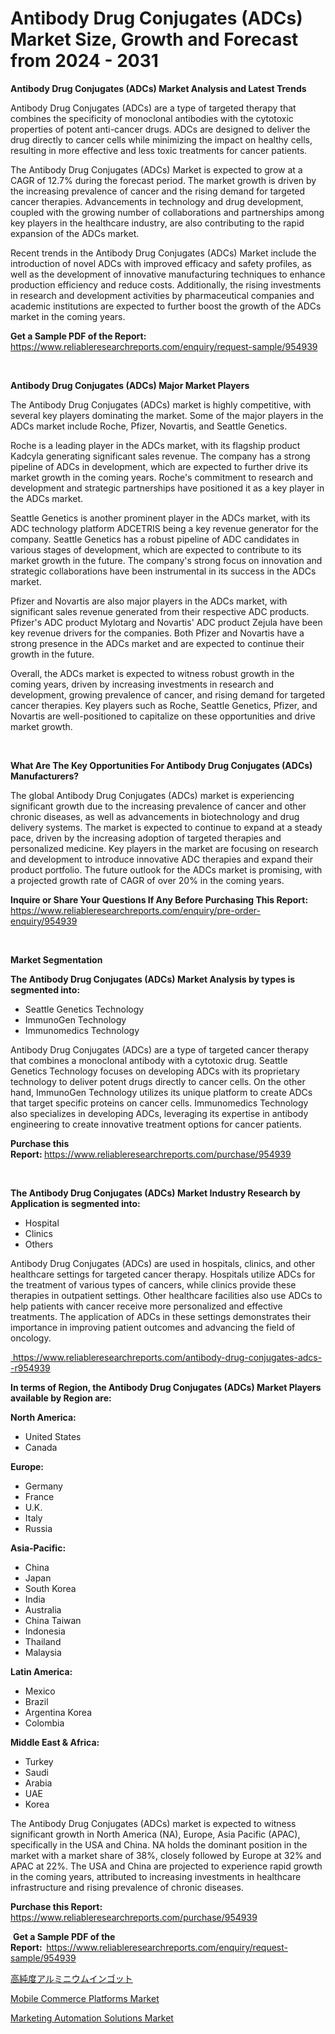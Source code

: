 <p><h1>Antibody Drug Conjugates (ADCs) Market Size, Growth and Forecast from 2024 - 2031</h1></p><p><strong>Antibody Drug Conjugates (ADCs) Market Analysis and Latest Trends</strong></p>
<p><p>Antibody Drug Conjugates (ADCs) are a type of targeted therapy that combines the specificity of monoclonal antibodies with the cytotoxic properties of potent anti-cancer drugs. ADCs are designed to deliver the drug directly to cancer cells while minimizing the impact on healthy cells, resulting in more effective and less toxic treatments for cancer patients.</p><p>The Antibody Drug Conjugates (ADCs) Market is expected to grow at a CAGR of 12.7% during the forecast period. The market growth is driven by the increasing prevalence of cancer and the rising demand for targeted cancer therapies. Advancements in technology and drug development, coupled with the growing number of collaborations and partnerships among key players in the healthcare industry, are also contributing to the rapid expansion of the ADCs market.</p><p>Recent trends in the Antibody Drug Conjugates (ADCs) Market include the introduction of novel ADCs with improved efficacy and safety profiles, as well as the development of innovative manufacturing techniques to enhance production efficiency and reduce costs. Additionally, the rising investments in research and development activities by pharmaceutical companies and academic institutions are expected to further boost the growth of the ADCs market in the coming years.</p></p>
<p><strong>Get a Sample PDF of the Report:&nbsp;</strong> <a href="https://www.reliableresearchreports.com/enquiry/request-sample/954939">https://www.reliableresearchreports.com/enquiry/request-sample/954939</a></p>
<p>&nbsp;</p>
<p><strong>Antibody Drug Conjugates (ADCs) Major Market Players</strong></p>
<p><p>The Antibody Drug Conjugates (ADCs) market is highly competitive, with several key players dominating the market. Some of the major players in the ADCs market include Roche, Pfizer, Novartis, and Seattle Genetics. </p><p>Roche is a leading player in the ADCs market, with its flagship product Kadcyla generating significant sales revenue. The company has a strong pipeline of ADCs in development, which are expected to further drive its market growth in the coming years. Roche's commitment to research and development and strategic partnerships have positioned it as a key player in the ADCs market.</p><p>Seattle Genetics is another prominent player in the ADCs market, with its ADC technology platform ADCETRIS being a key revenue generator for the company. Seattle Genetics has a robust pipeline of ADC candidates in various stages of development, which are expected to contribute to its market growth in the future. The company's strong focus on innovation and strategic collaborations have been instrumental in its success in the ADCs market.</p><p>Pfizer and Novartis are also major players in the ADCs market, with significant sales revenue generated from their respective ADC products. Pfizer's ADC product Mylotarg and Novartis' ADC product Zejula have been key revenue drivers for the companies. Both Pfizer and Novartis have a strong presence in the ADCs market and are expected to continue their growth in the future.</p><p>Overall, the ADCs market is expected to witness robust growth in the coming years, driven by increasing investments in research and development, growing prevalence of cancer, and rising demand for targeted cancer therapies. Key players such as Roche, Seattle Genetics, Pfizer, and Novartis are well-positioned to capitalize on these opportunities and drive market growth.</p></p>
<p>&nbsp;</p>
<p><strong>What Are The Key Opportunities For Antibody Drug Conjugates (ADCs) Manufacturers?</strong></p>
<p><p>The global Antibody Drug Conjugates (ADCs) market is experiencing significant growth due to the increasing prevalence of cancer and other chronic diseases, as well as advancements in biotechnology and drug delivery systems. The market is expected to continue to expand at a steady pace, driven by the increasing adoption of targeted therapies and personalized medicine. Key players in the market are focusing on research and development to introduce innovative ADC therapies and expand their product portfolio. The future outlook for the ADCs market is promising, with a projected growth rate of CAGR of over 20% in the coming years.</p></p>
<p><strong>Inquire or Share Your Questions If Any Before Purchasing This Report:</strong> <a href="https://www.reliableresearchreports.com/enquiry/pre-order-enquiry/954939">https://www.reliableresearchreports.com/enquiry/pre-order-enquiry/954939</a></p>
<p>&nbsp;</p>
<p><strong>Market Segmentation</strong></p>
<p><strong>The Antibody Drug Conjugates (ADCs) Market Analysis by types is segmented into:</strong></p>
<p><ul><li>Seattle Genetics Technology</li><li>ImmunoGen Technology</li><li>Immunomedics Technology</li></ul></p>
<p><p>Antibody Drug Conjugates (ADCs) are a type of targeted cancer therapy that combines a monoclonal antibody with a cytotoxic drug. Seattle Genetics Technology focuses on developing ADCs with its proprietary technology to deliver potent drugs directly to cancer cells. On the other hand, ImmunoGen Technology utilizes its unique platform to create ADCs that target specific proteins on cancer cells. Immunomedics Technology also specializes in developing ADCs, leveraging its expertise in antibody engineering to create innovative treatment options for cancer patients.</p></p>
<p><strong>Purchase this Report:&nbsp;</strong><a href="https://www.reliableresearchreports.com/purchase/954939">https://www.reliableresearchreports.com/purchase/954939</a></p>
<p>&nbsp;</p>
<p><strong>The Antibody Drug Conjugates (ADCs) Market Industry Research by Application is segmented into:</strong></p>
<p><ul><li>Hospital</li><li>Clinics</li><li>Others</li></ul></p>
<p><p>Antibody Drug Conjugates (ADCs) are used in hospitals, clinics, and other healthcare settings for targeted cancer therapy. Hospitals utilize ADCs for the treatment of various types of cancers, while clinics provide these therapies in outpatient settings. Other healthcare facilities also use ADCs to help patients with cancer receive more personalized and effective treatments. The application of ADCs in these settings demonstrates their importance in improving patient outcomes and advancing the field of oncology.</p></p>
<p><a href="https://www.reliableresearchreports.com/antibody-drug-conjugates-adcs--r954939">&nbsp;https://www.reliableresearchreports.com/antibody-drug-conjugates-adcs--r954939</a></p>
<p><strong>In terms of Region, the Antibody Drug Conjugates (ADCs) Market Players available by Region are:</strong></p>
<p>
    <p> <strong> North America: </strong>
        <ul>
            <li>United States</li>
            <li>Canada</li>
        </ul>
        </p> 
    <p> <strong> Europe: </strong>
        <ul>
            <li>Germany</li>
            <li>France</li>
            <li>U.K.</li>
            <li>Italy</li>
            <li>Russia</li>
        </ul>
        </p> 
    <p> <strong> Asia-Pacific: </strong>
        <ul>
            <li>China</li>
            <li>Japan</li>
            <li>South Korea</li>
            <li>India</li>
            <li>Australia</li>
            <li>China Taiwan</li>
            <li>Indonesia</li>
            <li>Thailand</li>
            <li>Malaysia</li>
        </ul>
        </p> 
    <p> <strong> Latin America: </strong>
        <ul>
            <li>Mexico</li>
            <li>Brazil</li>
            <li>Argentina Korea</li>
            <li>Colombia</li>
        </ul>
        </p> 
    <p> <strong> Middle East & Africa: </strong>
        <ul>
            <li>Turkey</li>
            <li>Saudi</li>
            <li>Arabia</li>
            <li>UAE</li>
            <li>Korea</li>
        </ul>
    </p>
    </p>
<p><p>The Antibody Drug Conjugates (ADCs) market is expected to witness significant growth in North America (NA), Europe, Asia Pacific (APAC), specifically in the USA and China. NA holds the dominant position in the market with a market share of 38%, closely followed by Europe at 32% and APAC at 22%. The USA and China are projected to experience rapid growth in the coming years, attributed to increasing investments in healthcare infrastructure and rising prevalence of chronic diseases.</p></p>
<p><strong>Purchase this Report: </strong><a href="https://www.reliableresearchreports.com/purchase/954939">https://www.reliableresearchreports.com/purchase/954939</a></p>
<p>&nbsp;<strong>Get a Sample PDF of the Report:&nbsp;&nbsp;</strong><a href="https://www.reliableresearchreports.com/enquiry/request-sample/954939">https://www.reliableresearchreports.com/enquiry/request-sample/954939</a></p>
<p><strong></strong></p>
<p><p><a href="https://github.com/KenyonJohns/Market-Research-Report-List-1/blob/main/5006361178939.md">高純度アルミニウムインゴット</a></p><p><a href="https://github.com/crlaem461/Market-Research-Report-List-1/blob/main/mobile-commerce-platforms-market.md">Mobile Commerce Platforms Market</a></p><p><a href="https://github.com/refatkhan11277/Market-Research-Report-List-1/blob/main/marketing-automation-solutions-market.md">Marketing Automation Solutions Market</a></p></p>